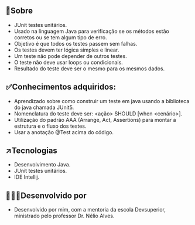 ## 🎯Sobre
- JUnit testes unitários.
- Usado na linguagem Java para verificação se os métodos estão corretos ou se tem algum tipo de erro.
- Objetivo é que todos os testes passem sem falhas.
- Os testes devem ter lógica simples e linear.
- Um teste não pode depender de outros testes.
- O teste não deve usar loops ou condicionais.
- Resultado do teste deve ser o mesmo para os mesmos dados.

## ✅Conhecimentos adquiridos:
- Aprendizado sobre como construir um teste em java usando a biblioteca do java chamada JUnit5.
- Nomenclatura do teste deve ser: <ação> SHOULD <efeito> [when <cenário>].
- Utilização do padrão AAA (Arrange, Act, Assertions) para montar a estrutura e o fluxo dos testes.
- Usar a anotação @Test acima do código.

## ↗️Tecnologias 
- Desenvolvimento Java.
- JUnit testes unitários.
- IDE Intellij.

## 👨🏻‍💻Desenvolvido por
- Desenvolvido por mim, com a mentoria da escola Devsuperior, ministrado pelo professor Dr. Nélio Alves.
